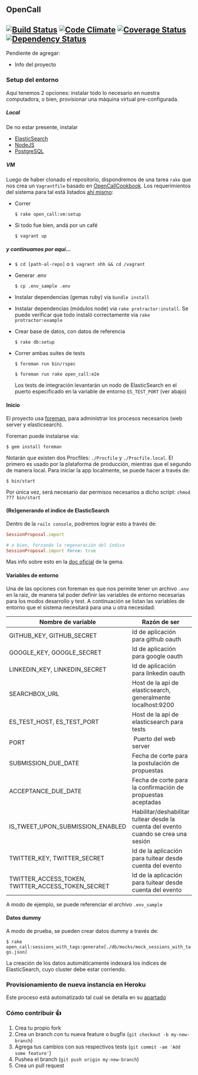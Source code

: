 ## OpenCall
[![Build Status](https://travis-ci.org/fdibartolo/opencall.svg?branch=master)](https://travis-ci.org/fdibartolo/opencall) [![Code Climate](https://codeclimate.com/github/fdibartolo/opencall/badges/gpa.svg)](https://codeclimate.com/github/fdibartolo/opencall) [![Coverage Status](https://coveralls.io/repos/fdibartolo/opencall/badge.svg?branch=master&service=github)](https://coveralls.io/github/fdibartolo/opencall?branch=master) [![Dependency Status](https://gemnasium.com/fdibartolo/opencall.svg)](https://gemnasium.com/fdibartolo/opencall)
---

Pendiente de agregar:

* Info del proyecto

### Setup del entorno

Aquí tenemos 2 opciones: instalar todo lo necesario en nuestra computadora, o bien, provisionar una máquina virtual pre-configurada.

##### Local

De no estar presente, instalar 
  * [ElasticSearch](http://www.elasticsearch.org/)
  * [NodeJS](http://nodejs.org/)
  * [PostgreSQL](http://www.postgresql.org/)

##### VM

Luego de haber clonado el repositorio, dispondremos de una tarea `rake` que nos crea un `Vagrantfile` basado en [OpenCallCookbook](https://github.com/fdibartolo/open_call_cookbook). Los requerimientos del sistema para tal está listados [ahí mismo](https://github.com/fdibartolo/open_call_cookbook#requirements):

* Correr

  `$ rake open_call:vm:setup`

* Si todo fue bien, andá por un café

  `$ vagrant up`

##### y continuamos por aquí...

* `$ cd [path-al-repo]` o `$ vagrant shh && cd /vagrant`

* Generar .env

  `$ cp .env_sample .env`

* Instalar dependencias (gemas ruby) via `bundle install`

* Instalar dependencias (módulos node) via `rake protractor:install`. Se puede verificar que todo instaló correctamente via `rake protractor:example`

* Crear base de datos, con datos de referencia

  `$ rake db:setup`

* Correr ambas suites de tests

  `$ foreman run bin/rspec`

  `$ foreman run rake open_call:e2e`

  Los tests de integración levantarán un nodo de ElasticSearch en el puerto especificado en la variable de entorno `ES_TEST_PORT` (ver abajo)

#### Inicio

El proyecto usa [foreman](https://github.com/ddollar/foreman), para administrar los procesos necesarios (web server y elasticsearch).

Foreman puede instalarse via:

  `$ gem install foreman`

Notarán que existen dos Procfiles: `./Procfile` y `./Procfile.local`. El primero es usado por la plataforma de producción, mientras que el segundo de manera local. Para iniciar la app localmente, se puede hacer a través de:

  `$ bin/start`

Por única vez, será necesario dar permisos necesarios a dicho script: `chmod 777 bin/start`

#### (Re)generando el índice de ElasticSearch

Dentro de la `rails console`, podremos lograr esto a través de:

```ruby
SessionProposal.import

# o bien, forzando la regenaración del índice
SessionProposal.import force: true

```

Mas info sobre esto en la [doc oficial](https://github.com/elastic/elasticsearch-rails/tree/master/elasticsearch-model#importing-the-data) de la gema.

#### Variables de entorno

Una de las opciones con foreman es que nos permite tener un archivo `.env` en la raiz, de manera tal poder definir las variables de entorno necesarias para los modos desarrollo y test. A continuación se listan las variables de entorno que el sistema necesitará para una u otra necesidad:

Nombre de variable | Razón de ser
------------------ | -------------
GITHUB_KEY, GITHUB_SECRET | Id de aplicación para github oauth
GOOGLE_KEY, GOOGLE_SECRET | Id de aplicación para google oauth
LINKEDIN_KEY, LINKEDIN_SECRET | Id de aplicación para linkedin oauth
SEARCHBOX_URL | Host de la api de elasticsearch, generalmente localhost:9200
ES_TEST_HOST, ES_TEST_PORT | Host de la api de elasticsearch para tests
PORT | Puerto del web server
SUBMISSION_DUE_DATE | Fecha de corte para la postulación de propuestas
ACCEPTANCE_DUE_DATE | Fecha de corte para la confirmación de propuestas aceptadas
IS_TWEET_UPON_SUBMISSION_ENABLED | Habilitar/deshabilitar tuitear desde la cuenta del evento cuando se crea una sesión
TWITTER_KEY, TWITTER_SECRET | Id de la aplicación para tuitear desde cuenta del evento
TWITTER_ACCESS_TOKEN, TWITTER_ACCESS_TOKEN_SECRET | Id de la aplicación para tuitear desde cuenta del evento
A modo de ejemplo, se puede referenciar el archivo `.env_sample`

#### Datos dummy 

A modo de prueba, se pueden crear datos dummy a través de:

  `$ rake open_call:sessions_with_tags:generate[./db/mocks/mock_sessions_with_tags.json]`

La creación de los datos automáticamente indexará los índices de ElasticSearch, cuyo cluster debe estar corriendo.

### Provisionamiento de nueva instancia en Heroku

Este proceso está automatizado tal cual se detalla en su [apartado](https://github.com/fdibartolo/opencall/blob/master/terraform/README.md)

### Cómo contribuir :+1:

1. Crea tu propio fork
2. Crea un branch con tu nueva feature o bugfix (`git checkout -b my-new-branch`)
3. Agrega tus cambios con sus respectivos tests (`git commit -am 'Add some feature'`)
4. Pushea el branch (`git push origin my-new-branch`)
5. Crea un pull request
